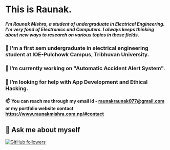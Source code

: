 
<!--
**Raunakkumarr/Raunakkumarr** is a ✨ _special_ ✨ repository because its `README.md` (this file) appears on your GitHub profile.

Here are some ideas to get you started:

- 🔭 I’m currently working on ...
- 🌱 I’m currently learning ...
- 👯 I’m looking to collaborate on ...
- 🤔 I’m looking for help with ...
- 💬 Ask me about ...
- 📫 How to reach me: ...
- 😄 Pronouns: ...
- ⚡ Fun fact: ...
-->

# This is Raunak.
#####  I'm Raunak Mishra, a student of undergraduate in Electrical Engineering. I'm very fond of Electronics and Computers. I always keeps thinking about new ways to research on various topics in these fields.
### 🌱 I'm a first sem undergraduate in electrical engineering student at IOE-Pulchowk Campus, Tribhuvan University.
### 🔭 I’m currently working on "Automatic Accident Alert System".
### 🤔 I’m looking for help with App Development and Ethical Hacking.
#### 📫 You can reach me through my email id - raunakraunak077@gmail.com or my portfolio website contact https://www.raunakmishra.com.np/#contact
## 💬 Ask me about myself
<p>
  <a href="https://github.com/Raunakkumarr">
    <img alt="GitHub followers" src="https://img.shields.io/github/followers/Raunakkumarr?label=Follow%20me&style=social">
  </a>
</p>
